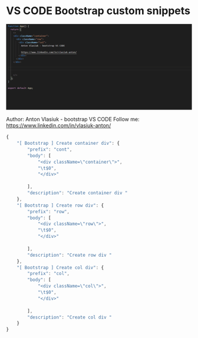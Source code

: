 # VS CODE Bootstrap custom snippets 

![Preview](https://github.com/AvgustPol/vs-code-snippets/blob/master/VS%20CODE%20bootstrap%20snippet.gif?raw=true)

Author: Anton Vlasiuk - bootstrap VS CODE
Follow me: https://www.linkedin.com/in/vlasiuk-anton/

```javascript
{
  	"[ Bootstrap ] Create container div": {
		"prefix": "cont",
		"body": [
			"<div className=\"container\">",
			"\t$0",
			"</div>"
			
		],
		"description": "Create container div "
	},
	"[ Bootstrap ] Create row div": {
		"prefix": "row",
		"body": [
			"<div className=\"row\">",
			"\t$0",
			"</div>"
			
		],
		"description": "Create row div "
	},
	"[ Bootstrap ] Create col div": {
		"prefix": "col",
		"body": [
			"<div className=\"col\">",
			"\t$0",
			"</div>"
			
		],
		"description": "Create col div "
	}
}
```

